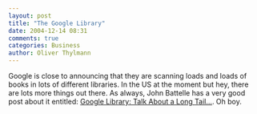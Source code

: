 ```yaml
---
layout: post
title: "The Google Library"
date: 2004-12-14 08:31
comments: true
categories: Business
author: Oliver Thylmann
---
```



Google is close to announcing that they are scanning loads and loads of books in lots of different libraries. In the US at the moment but hey, there are lots more things out there. As always, John Battelle has a very good post about it entitled: [Google Library: Talk About a Long Tail...](http://battellemedia.com/archives/001126.php). Oh boy.


